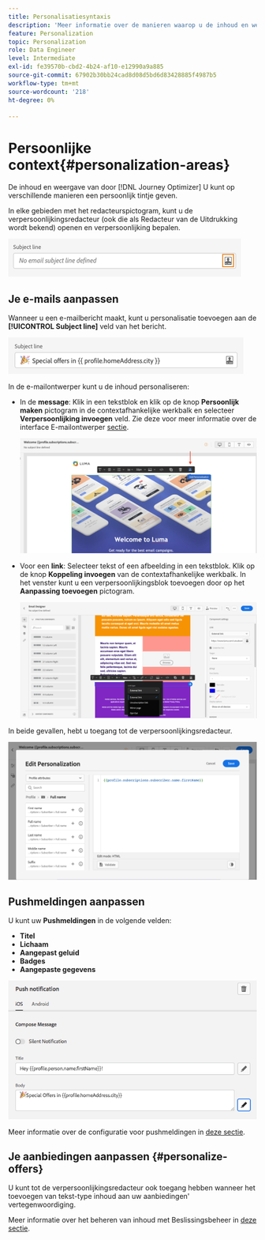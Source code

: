 ```yaml
---
title: Personalisatiesyntaxis
description: 'Meer informatie over de manieren waarop u de inhoud en weergave van uw berichten kunt aanpassen. '
feature: Personalization
topic: Personalization
role: Data Engineer
level: Intermediate
exl-id: fe39570b-cbd2-4b24-af10-e12990a9a885
source-git-commit: 67902b30bb24cad8d08d5bd6d83428885f4987b5
workflow-type: tm+mt
source-wordcount: '218'
ht-degree: 0%

---
```


# Persoonlijke context{#personalization-areas}

De inhoud en weergave van door [!DNL Journey Optimizer] U kunt op verschillende manieren een persoonlijk tintje geven.

In elke gebieden met het redacteurspictogram, kunt u de verpersoonlijkingsredacteur (ook die als Redacteur van de Uitdrukking wordt bekend) openen en verpersoonlijking bepalen.

![](assets/perso_icon.png)

## Je e-mails aanpassen

Wanneer u een e-mailbericht maakt, kunt u personalisatie toevoegen aan de **[!UICONTROL Subject line]** veld van het bericht.

![](assets/perso_subject.png)

In de e-mailontwerper kunt u de inhoud personaliseren:

* In de **message**: Klik in een tekstblok en klik op de knop **Persoonlijk maken** pictogram in de contextafhankelijke werkbalk en selecteer **Verpersoonlijking invoegen** veld. Zie deze voor meer informatie over de interface E-mailontwerper [sectie](../design-emails.md).

   ![](assets/perso_insert.png)

* Voor een **link**: Selecteer tekst of een afbeelding in een tekstblok. Klik op de knop **Koppeling invoegen** van de contextafhankelijke werkbalk. In het venster kunt u een verpersoonlijkingsblok toevoegen door op het **Aanpassing toevoegen** pictogram.

   ![](assets/perso_link.png)

In beide gevallen, hebt u toegang tot de verpersoonlijkingsredacteur.

![](assets/perso_ee.png)

## Pushmeldingen aanpassen

U kunt uw **Pushmeldingen** in de volgende velden:

* **Titel**
* **Lichaam**
* **Aangepast geluid**
* **Badges**
* **Aangepaste gegevens**

![](assets/perso_push.png)

Meer informatie over de configuratie voor pushmeldingen in [deze sectie](../push-gs.md).

## Je aanbiedingen aanpassen {#personalize-offers}

U kunt tot de verpersoonlijkingsredacteur ook toegang hebben wanneer het toevoegen van tekst-type inhoud aan uw aanbiedingen&#39; vertegenwoordiging.

Meer informatie over het beheren van inhoud met Beslissingsbeheer in [deze sectie](../offers/offer-library/creating-personalized-offers.md#custom-text).